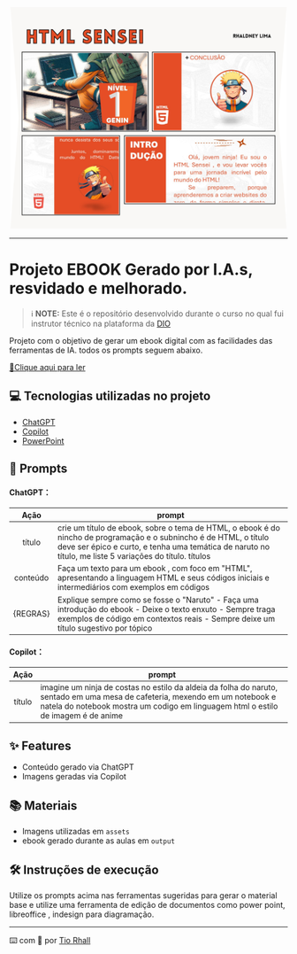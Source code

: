 <p align="center">
    <img height="400px" width="500px" src=".github/assets/banner.png">
</p>

-------

# Projeto EBOOK Gerado por I.A.s, resvidado e melhorado.


 > ℹ️ **NOTE:** Este é o repositório desenvolvido durante o curso no qual fui instrutor técnico na plataforma da [DIO](https://dio.me)

Projeto com o objetivo de gerar um ebook digital com as facilidades das ferramentas de IA. todos os prompts
seguem abaixo.

<a href="https://github.com/tiorhall/prompts-receita-para-criar-um-ebook-html/blob/main/output/Ebook%20-%20HTML%20Sensei%20-%20C%C3%B3digo%20com%20Precis%C3%A3o%20Ninja%20-%20V2.pdf" title="View PDF now"> 
📕Clique aqui para ler</a>

## 💻 Tecnologias utilizadas no projeto

- [ChatGPT](https://chat.openai.com/) 
- [Copilot](https://www.bing.com/chat?q=Bing%20AI&qs=ds&form=NTPCHB)
- [PowerPoint](https://www.microsoft.com/en/microsoft-365/powerpoint)

## 🧠 Prompts


#### ChatGPT：

|   Ação   | prompt                                                                                                                                                                                                                                                                         |
| :------: | ------------------------------------------------------------------------------------------------------------------------------------------------------------------------------------------------------------------------------------------------------------------------------ |
|  título  | crie um título de ebook, sobre o tema de HTML, o ebook é do nincho de programação e o subnincho é de HTML, o título deve ser épico e curto, e tenha uma temática de naruto no título, me liste 5 variações do título. títulos                                                        |
| conteúdo | Faça um texto para um ebook , com foco em "HTML", apresentando a linguagem HTML e seus códigos iniciais e intermediários com exemplos em códigos
{REGRAS} | Explique sempre como se fosse o "Naruto" - Faça uma introdução do ebook - Deixe o texto enxuto - Sempre traga exemplos de código em contextos reais - Sempre deixe um título sugestivo por tópico |


#### Copilot：

|  Ação  | prompt                                                                                 |
| :----: | -------------------------------------------------------------------------------------- |
| título | imagine um ninja de costas no estilo da aldeia da folha do naruto, sentado em uma mesa de cafeteria, mexendo em um notebook e natela do notebook mostra um codigo em linguagem html o estilo de imagem é de anime |

## ✨ Features

- Conteúdo gerado via ChatGPT
- Imagens geradas via Copilot

## 📚 Materiais

- Imagens utilizadas em `assets`
- ebook gerado durante as aulas em `output`

## 🛠️ Instruções de execução

Utilize os prompts acima nas ferramentas sugeridas para gerar o material base e utilize uma ferramenta de edição de documentos como power point, libreoffice , indesign para diagramação.



---

⌨️ com 💚 por [Tio Rhall](https://github.com/tiorhall)
